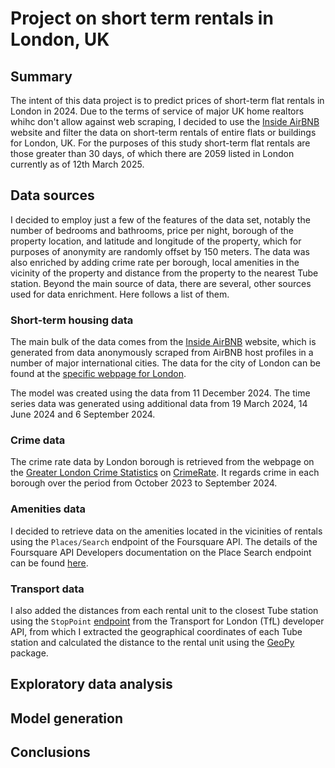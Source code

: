 # Project on short term rentals in London, UK

## Summary

The intent of this data project is to predict prices of short-term flat rentals in London in 2024. Due to the terms of service of major UK home realtors whihc don't allow against web scraping, I decided to use the [Inside AirBNB](https://insideairbnb.com/london/ "https://insideairbnb.com/london/") website and filter the data on short-term rentals of entire flats or buildings for London, UK. For the purposes of this study short-term flat rentals are those greater than 30 days, of which there are 2059 listed in London currently as of 12th March 2025.

## Data sources

I decided to employ just a few of the features of the data set, notably the number of bedrooms and bathrooms, price per night, borough of the property location, and latitude and longitude of the property, which for purposes of anonymity are randomly offset by 150 meters. The data was also enriched by adding crime rate per borough, local amenities in the vicinity of the property and distance from the property to the nearest Tube station. Beyond the main source of data, there are several, other sources used for data enrichment. Here follows a list of them.

### Short-term housing data

The main bulk of the data comes from the [Inside AirBNB](https://insideairbnb.com/ "https://insideairbnb.com/") website, which is generated from data anonymously scraped from AirBNB host profiles in a number of major international cities. The data for the city of London can be found at the [specific webpage for London](https://insideairbnb.com/london/ "https://insideairbnb.com/london/").

The model was created using the data from 11 December 2024. The time series data was generated using additional data from 19 March 2024, 14 June 2024 and 6 September 2024.

### Crime data

The crime rate data by London borough is retrieved from the webpage on the [Greater London Crime Statistics](https://crimerate.co.uk/london "https://crimerate.co.uk/london") on [CrimeRate](https://crimerate.co.uk/ "https://crimerate.co.uk/"). It regards crime in each borough over the period from October 2023 to September 2024.

### Amenities data

I decided to retrieve data on the amenities located in the vicinities of rentals using the `Places/Search` endpoint of the Foursquare API. The details of the Foursquare API Developers documentation on the Place Search endpoint can be found [here](https://api.foursquare.com/v3/places/search "https://api.foursquare.com/v3/places/search").

### Transport data

I also added the distances from each rental unit to the closest Tube station using the `StopPoint` [endpoint](https://api.tfl.gov.uk/StopPoint/Mode/tube "https://api.tfl.gov.uk/StopPoint/Mode/tube") from the Transport for London (TfL) developer API, from which I extracted the geographical coordinates of each Tube station and calculated the distance to the rental unit using the [GeoPy](https://github.com/geopy/geopy "https://github.com/geopy/geopy") package.

## Exploratory data analysis

## Model generation

## Conclusions
